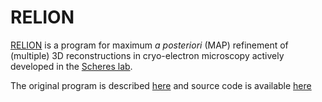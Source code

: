 # RELION

[RELION](https://www3.mrc-lmb.cam.ac.uk/relion/index.php?title=Main_Page) is a program for maximum *a posteriori* (MAP) refinement of (multiple) 3D reconstructions
in cryo-electron microscopy actively developed in the [Scheres lab](https://www2.mrc-lmb.cam.ac.uk/groups/scheres/).

The original program is described [here](https://doi.org/10.1016/j.jsb.2012.09.006) and source code is available [here](https://github.com/3dem/relion)